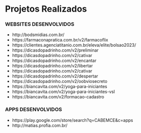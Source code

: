 <!DOCTYPE html>
<html lang="pt-BR">

<body>

<h1>Projetos Realizados</h1>

<h3>WEBSITES DESENVOLVIDOS</h3>

<ul>
<li>http://bodsmidias.com.br/</li>
<li>https://farmaconapratica.com.br/v2/farmacoflix</li>
<li>https://clientes.agenciatitanio.com.br/eleva/elite/bolsao2023/</li>
<li>https://dicasdopadrinho.com/v2/preliminar</li>
<li>https://dicasdopadrinho.com/v2/cativar</li>
<li>https://dicasdopadrinho.com/v2/encantar</li>
<li>https://dicasdopadrinho.com/v2/libertar</li>
<li>https://dicasdopadrinho.com/v2/cativar</li>
<li>https://dicasdopadrinho.com/v2/despertar</li>
<li>https://dicasdopadrinho.com/v2/oobviosecreto</li>
<li>https://biancavita.com/v2/yoga-para-iniciantes</li>
<li>https://biancavita.com/v2/yoga-para-iniciantes-vsl</li>
<li>https://biancavita.com/v2/formacao-cadastro</li>
</ul>

<h3>APPS DESENVOLVIDOS</h3>

<ul>
<li>https://play.google.com/store/search?q=CABEMCE&c=apps</li>
<li>http://matias.profia.com.br/</li>
</ul>

</body>

</html>
